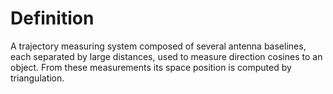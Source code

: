 # Definition

A trajectory measuring system composed of several antenna baselines,
each separated by large distances, used to measure direction cosines to
an object. From these measurements its space position is computed by
triangulation.
